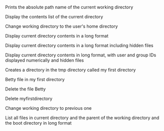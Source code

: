 Prints the absolute path name of the current working directory

Display the contents list of the current directory

Change working directory to the user's home directory

Display current directory contents in a long format

Display current directory contents in a long format including hidden files

Display current directory contents in long format, with user and group IDs displayed numerically and hidden files

Creates a directory in the tmp directory called my first directory

Betty file in my first directory

Delete the file Betty

Delete myfirstdirectory

Change working directory to previous one

List all files in current directory and the parent of the working directory and the boot directory in long format
